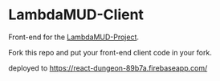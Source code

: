 # LambdaMUD-Client
Front-end for the [LambdaMUD-Project](https://github.com/LambdaSchool/LambdaMUD-Project).

Fork this repo and put your front-end client code in your fork.

deployed to https://react-dungeon-89b7a.firebaseapp.com/
